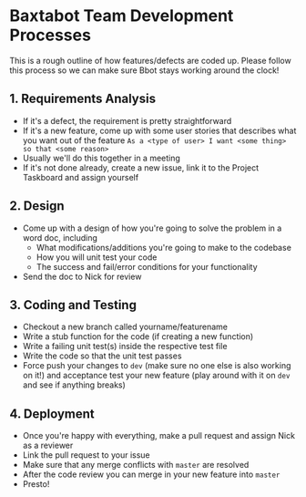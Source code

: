 # Baxtabot Team Development Processes

This is a rough outline of how features/defects are coded up. Please follow this process so we can make sure Bbot stays working around the clock!

## 1. Requirements Analysis

* If it's a defect, the requirement is pretty straightforward
* If it's a new feature, come up with some user stories that describes what you want out of the feature `As a <type of user> I want <some thing> so that <some reason>`
* Usually we'll do this together in a meeting
* If it's not done already, create a new issue, link it to the Project Taskboard and assign yourself

## 2. Design

* Come up with a design of how you're going to solve the problem in a word doc, including
    * What modifications/additions you're going to make to the codebase
    * How you will unit test your code
    * The success and fail/error conditions for your functionality
* Send the doc to Nick for review

## 3. Coding and Testing

* Checkout a new branch called yourname/featurename
* Write a stub function for the code (if creating a new function)
* Write a failing unit test(s) inside the respective test file
* Write the code so that the unit test passes
* Force push your changes to `dev` (make sure no one else is also working on it!) and acceptance test your new feature (play around with it on `dev` and see if anything breaks)

## 4. Deployment

* Once you're happy with everything, make a pull request and assign Nick as a reviewer
* Link the pull request to your issue
* Make sure that any merge conflicts with `master` are resolved
* After the code review you can merge in your new feature into `master`
* Presto!
